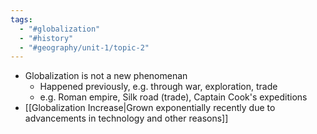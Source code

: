 ```yaml
---
tags:
  - "#globalization"
  - "#history"
  - "#geography/unit-1/topic-2"
---
```

- Globalization is not a new phenomenan
	- Happened previously, e.g. through war, exploration, trade
	- e.g. Roman empire, Silk road (trade), Captain Cook's expeditions
- [[Globalization Increase|Grown exponentially recently due to advancements in technology and other reasons]]